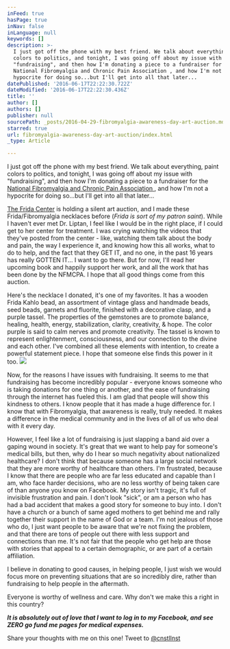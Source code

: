 ```yaml
---
inFeed: true
hasPage: true
inNav: false
inLanguage: null
keywords: []
description: >-
  I just got off the phone with my best friend. We talk about everything, paint
  colors to politics, and tonight, I was going off about my issue with
  "fundraising", and then how I'm donating a piece to a fundraiser for the
  National Fibromyalgia and Chronic Pain Association , and how I'm not a
  hypocrite for doing so...but I'll get into all that later...
datePublished: '2016-06-17T22:22:30.722Z'
dateModified: '2016-06-17T22:22:30.436Z'
title: ''
author: []
authors: []
publisher: null
sourcePath: _posts/2016-04-29-fibromyalgia-awareness-day-art-auction.md
starred: true
url: fibromyalgia-awareness-day-art-auction/index.html
_type: Article

---
```

I just got off the phone with my best friend. We talk about everything, paint colors to politics, and tonight, I was going off about my issue with "fundraising", and then how I'm donating a piece to a fundraiser for the [National Fibromyalgia and Chronic Pain Association ][0], and how I'm not a hypocrite for doing so...but I'll get into all that later...

[The Frida Center][1] is holding a silent art auction, and I made these Frida/Fibromyalgia necklaces before (_Frida is sort of my patron saint_). While I haven't ever met Dr. Liptan, I feel like I would be in the right place, if I could get to her center for treatment. I was crying watching the videos that they've posted from the center - like, watching them talk about the body and pain, the way I experience it, and knowing how this all works, what to do to help, and the fact that they GET IT, and no one, in the past 16 years has really GOTTEN IT... I want to go there. But for now, I'll read her upcoming book and happily support her work, and all the work that has been done by the NFMCPA. I hope that all good things come from this auction.

Here's the necklace I donated, it's one of my favorites. It has a wooden Frida Kahlo bead, an assortment of vintage glass and handmade beads, seed beads, garnets and fluorite, finished with a decorative clasp, and a purple tassel. The properties of the gemstones are to promote balance, healing, health, energy, stabilization, clarity, creativity, & hope. The color purple is said to calm nerves and promote creativity. The tassel is known to represent enlightenment, consciousness, and our connection to the divine and each other. I've combined all these elements with intention, to create a powerful statement piece. I hope that someone else finds this power in it too. ![](https://the-grid-user-content.s3-us-west-2.amazonaws.com/e3fdef23-2b44-4185-9735-e623652d86b1.jpg)

Now, for the reasons I have issues with fundraising. It seems to me that fundraising has become incredibly popular - everyone knows someone who is taking donations for one thing or another, and the ease of fundraising through the internet has fueled this. I am glad that people will show this kindness to others. I know people that it has made a huge difference for. I know that with Fibromyalgia, that awareness is really, truly needed. It makes a difference in the medical community and in the lives of all of us who deal with it every day. 

However, I feel like a lot of fundraising is just slapping a band aid over a gaping wound in society. It's great that we want to help pay for someone's medical bills, but then, why do I hear so much negativity about nationalized healthcare? I don't think that because someone has a large social network that they are more worthy of healthcare than others. I'm frustrated, because I know that there are people who are far less educated and capable than I am, who face harder decisions, who are no less worthy of being taken care of than anyone you know on Facebook. My story isn't tragic, it's full of invisible frustration and pain. I don't look "sick", or am a person who has had a bad accident that makes a good story for someone to buy into. I don't have a church or a bunch of same aged mothers to get behind me and rally together their support in the name of God or a team. I'm not jealous of those who do, I just want people to be aware that we're not fixing the problem, and that there are tons of people out there with less support and connections than me. It's not fair that the people who get help are those with stories that appeal to a certain demographic, or are part of a certain affiliation. 

I believe in donating to good causes, in helping people, I just wish we would focus more on preventing situations that are so incredibly dire, rather than fundraising to help people in the aftermath. 

Everyone is worthy of wellness and care. Why don't we make this a right in this country? 

_**It is absolutely out of love that I want to log in to my Facebook, and see ZERO go fund me pages for medical expenses.**_

Share your thoughts with me on this one! Tweet to [@cnstllnst][2]

[0]: http://www.fmcpaware.org/
[1]: http://www.fridacenter.com/
[2]: https://twitter.com/cnstlltnst